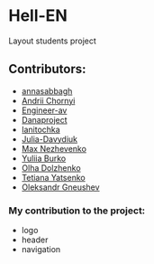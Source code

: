 # Hell-EN

Layout students project

## Contributors:

- [annasabbagh](https://github.com/annasabbagh)
- [Andrii Chornyi](https://github.com/andchorniy)
- [Engineer-av](https://github.com/Engineer-av)
- [Danaproject](https://github.com/Danaproject)
- [lanitochka](https://github.com/lanitochka)
- [Julia-Davydiuk](https://github.com/Julia-Davydiuk)
- [Max Nezhevenko](https://github.com/Maksik-94)
- [Yuliia Burko](https://github.com/yu1iia)
- [Olha Dolzhenko](https://github.com/OlhaDolzhenko)
- [Tetiana Yatsenko](https://github.com/TetianaY)
- [Oleksandr Gneushev](https://github.com/IamGalexing)

### My contribution to the project:

- logo
- header
- navigation
